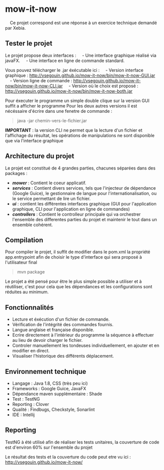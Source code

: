 # mow-it-now
&nbsp;&nbsp;&nbsp;&nbsp;Ce projet correspond est une réponse à un exercice technique demandé par Xebia.

## Tester le projet

Le projet propose deux interfaces :
&nbsp;&nbsp;&nbsp;&nbsp;- Une interface graphique réalisé via javaFX.
&nbsp;&nbsp;&nbsp;&nbsp;- Une interface en ligne de commande standard.
    
Vous pouvez télécharger le .jar éxécutable ici :
&nbsp;&nbsp;&nbsp;&nbsp;- Version interface graphique : http://vsegouin.github.io/mow-it-now/bin/mow-it-now-GUI.jar
&nbsp;&nbsp;&nbsp;&nbsp;- Version ligne de commande : http://vsegouin.github.io/mow-it-now/bin/mow-it-now-CLI.jar
&nbsp;&nbsp;&nbsp;&nbsp;- Version où le choix est proposé : http://vsegouin.github.io/mow-it-now/bin/mow-it-now-both.jar

Pour éxecuter le programme un simple double clique sur la version GUI suffit a afficher le programme
Pour les deux autres versions il est nécéssaire d'écrire dans une fenetre de commande :
> java -jar chemin-vers-le-fichier.jar

**IMPORTANT** : la version CLI ne permet que la lecture d'un fichier et l'affichage du résultat, les opérations de manipulations ne sont disponible que via l'interface graphique

## Architecture du projet

Le projet est constitué de 4 grandes parties, chacunes séparées dans des packages :

- **_mower_**       : Contient le coeur applicatif.
- **_services_**    : Contient divers services, tels que l'injecteur de dépendance (Google Guice), le gestionnaire de langue pour l'internationalisation, ou le service permettant de lire un fichier.
- **_ui_**          : contient les différentes interfaces graphique (GUI pour l'application graphique, CLI pour l'application en ligne de commandes)
- **_controllers_** : Contient le controlleur principale qui va orchestrer l'ensemble des differentes parties du projet et maintenir le tout dans un ensemble cohérent.

## Compilation
Pour compiler le projet, il suffit de modifier dans le pom.xml la propriété app.entrypoint afin de choisir le type d'interface qui sera proposé à l'utilisateur final
>mvn package

Le projet a été pensé pour être le plus simple possible a utiliser et à réutiliser, c'est pour cela que les dépendances et les configurations sont réduites au minimum.

## Fonctionnalités 
  
  - Lecture et éxécution d'un fichier de commande.
  - Vérification de l'intégrité des commandes fournis.
  - Langue anglaise et française disponible.
  - Ecrire directement à l'intérieur du programme la séquence à effectuer au lieu de devoir charger le fichier.
  - Controler manuellement les tondeuses individuellement, en ajouter et en modifier en direct.
  - Visualiser l'historique des différents déplacement.
  
## Environnement technique
   
   - Langage : Java 1.8, CSS (très peu ici)
   - Frameworks : Google Guice, JavaFX
   - Dépendance maven supplémentaire : Shade
   - Test : TestNG
   - Reporting : Clover
   - Qualité : Findbugs, Checkstyle, Sonarlint
   - IDE : Intellij
   
## Reporting

TestNG à été utilisé afin de réaliser les tests unitaires, la couverture de code est d'environ 60% sur l'ensemble du projet

Le résultat des tests et la couverture du code peut etre vu ici : http://vsegouin.github.io/mow-it-now/ 